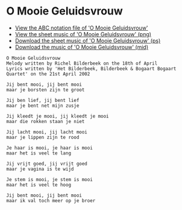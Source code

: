 # O Mooie Geluidsvrouw

 * [View the ABC notation file of 'O Mooie Geluidsvrouw'](https://github.com/richelbilderbeek/abc/blob/master/OMooieGeluidsvrouw.abc)
 * [View the sheet music of 'O Mooie Geluidsvrouw' (png)](OMooieGeluidsvrouw.png)
 * [Download the sheet music of 'O Mooie Geluidsvrouw' (ps)](OMooieGeluidsvrouw.ps)
 * [Download the music of 'O Mooie Geluidsvrouw' (mid)](http://www.richelbilderbeek.nl/SongOMooieGeluidsvrouw.mid)

```
O Mooie Geluidsvrouw
Melody written by Richel Bilderbeek on the 18th of April
Lyrics written by 'Het Bilderbeek, Bilderbeek & Bogaart Bogaart Quartet' on the 21st April 2002

Jij bent mooi, jij bent mooi 
maar je borsten zijn te groot 
 
Jij ben lief, jij bent lief
maar je bent net mijn zusje

Jij kleedt je mooi, jij kleedt je mooi
maar die rokken staan je niet

Jij lacht mooi, jij lacht mooi
maar je lippen zijn te rood

Je haar is mooi, je haar is mooi
maar het is veel te lang

Jij vrijt goed, jij vrijt goed
maar je vagina is te wijd

Je stem is mooi, je stem is mooi
maar het is veel te hoog

Jij bent mooi, jij bent mooi 
maar ik val toch meer op je broer
```
